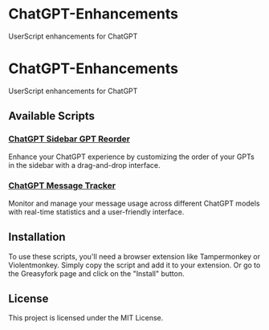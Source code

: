 # ChatGPT-Enhancements
UserScript enhancements for ChatGPT
# ChatGPT-Enhancements

UserScript enhancements for ChatGPT

## Available Scripts

### [ChatGPT Sidebar GPT Reorder](https://greasyfork.org/en/scripts/508840-chatgpt-sidebar-gpt-reorder)
Enhance your ChatGPT experience by customizing the order of your GPTs in the sidebar with a drag-and-drop interface.

### [ChatGPT Message Tracker](https://greasyfork.org/en/scripts/508887-chatgpt-message-tracker)
Monitor and manage your message usage across different ChatGPT models with real-time statistics and a user-friendly interface.

## Installation

To use these scripts, you'll need a browser extension like Tampermonkey or Violentmonkey. Simply copy the script and add it to your extension. Or go to the Greasyfork page and click on the "Install" button.

## License

This project is licensed under the MIT License.
